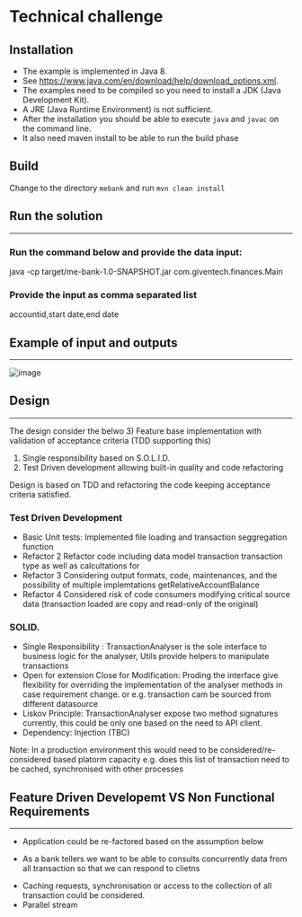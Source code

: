 # Technical challenge 

## Installation

* The example is implemented in Java 8. 
* See    https://www.java.com/en/download/help/download_options.xml. 
*  The  examples need to be compiled so you need to install a JDK (Java Development Kit). 
*  A JRE (Java Runtime Environment) is not   sufficient. 
*  After the installation you should be able to execute   `java` and `javac` on the command line.
*  It also need maven install to be able to run the build phase
   
## Build

Change to the directory `mebank` and run `mvn clean install` 

## Run the solution
-------------------
### Run the command below and provide the data input:

java -cp target/me-bank-1.0-SNAPSHOT.jar com.giventech.finances.Main

### Provide the input as comma separated list

accountid,start date,end date
    
## Example of input and outputs
---------

![image](https://user-images.githubusercontent.com/17228294/92208668-0c496900-eecf-11ea-9ee8-cda61b0595e0.png)
   
    
## Design 
---------

The design consider the belwo 
3) Feature base implementation with validation of acceptance criteria (TDD supporting this)
1) Single responsibility  based on S.O.L.I.D.
2) Test Driven development allowing built-in quality and code refactoring



Design is based on TDD and refactoring the code keeping acceptance criteria satisfied.


### Test Driven Development

* Basic Unit tests:  Implemented file loading and transaction seggregation function
* Refactor  2 Refactor code including data model transaction transaction type as well as calcultations for 
* Refactor  3 Considering output formats, code, maintenances, and the possibility of multiple implemtations getRelativeAccountBalance
* Refactor  4 Considered risk of code consumers modifying critical source data (transaction loaded are copy and read-only of the original)


### SOLID.

*  Single Responsibility :   TransactionAnalyser is the sole  interface to business logic for the analyser, Utils provide helpers to manipulate transactions
*  Open for extension Close for Modification: Proding the interface give flexibility for overriding the implementation of the analyser methods in case requirement change. 
or e.g. transaction cam be sourced from different datasource
* Liskov Principle: TransactionAnalyser expose two method signatures currently, this could be only one based on the need to API client.
* Dependency: Injection (TBC)

Note: In a production environment this would need to be considered/re-considered based platorm capacity e.g. does this list of transaction need to be cached, synchronised with other processes 

## Feature Driven Developemt  VS  Non Functional Requirements
-------------------------------------------------------------
* Application could be re-factored based on the assumption below

* As a bank tellers we want to be able to consults concurrently data from all transaction so that we can respond to clietns
- Caching requests, synchronisation or access to the collection of all transaction could be considered.
- Parallel stream
